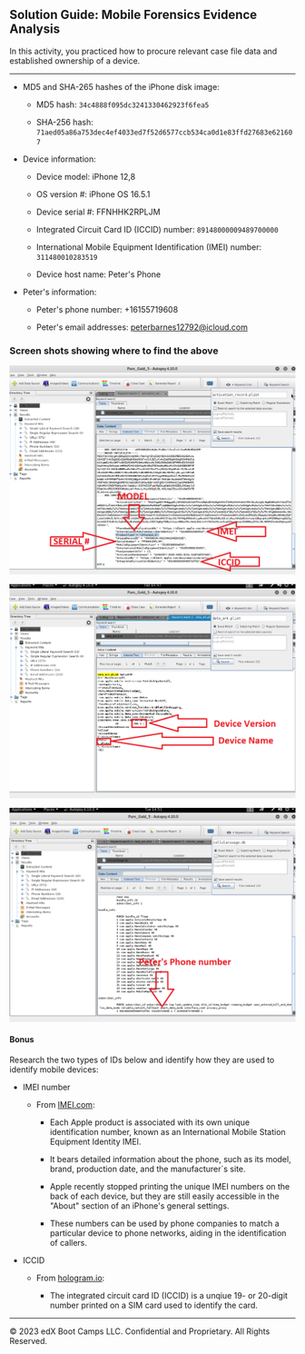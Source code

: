 ## Solution Guide: Mobile Forensics Evidence Analysis

In this activity, you practiced how to procure relevant case file data and established ownership of a device. 

---

- MD5 and SHA-265 hashes of the iPhone disk image: 

    - MD5 hash: `34c4888f095dc3241330462923f6fea5`
    
    - SHA-256 hash: `71aed05a86a753dec4ef4033ed7f52d6577ccb534ca0d1e83ffd27683e621607`
 
- Device information:  

  - Device model: iPhone 12,8
  
  - OS version #: iPhone OS 16.5.1
  
  - Device serial #: FFNHHK2RPLJM
 
  - Integrated Circuit Card ID (ICCID) number: `89148000009489700000`
  
   - International Mobile Equipment Identification (IMEI) number: `311480010283519`
 
  - Device host name: Peter's Phone

- Peter's information:
    - Peter's phone number: +16155719608
    
    - Peter's email addresses: peterbarnes12792@icloud.com

 ### Screen shots showing where to find the above

   ![An image depicting the iPhone model information.](Images/activity1_1.png)

 

   ![An image depicting the iPhone model information.](Images/activity1_2.png) 



  ![An image depicting the iPhone model information.](Images/activity1_3.png)
#### Bonus
 
 Research the two types of IDs below and identify how they are used to identify mobile devices:
 
  - IMEI number
 
    - From [IMEI.com](https://www.imei.info/news/your-imei-number-will-tell-you-everything-about-your-iphone/):

      - Each Apple product is associated with its own unique identification number, known as an International Mobile Station Equipment Identity IMEI.

      - It bears detailed information about the phone, such as its model, brand, production date, and the manufacturer`s site.

      - Apple recently stopped printing the unique IMEI numbers on the back of each device, but they are still easily accessible in the "About" section of an iPhone's general settings.

      - These numbers can be used by phone companies to match a particular device to phone networks, aiding in the identification of callers. 
  
  - ICCID
 
    - From  [hologram.io](https://hologram.io/blog/whats-an-iccid-number-and-why-does-it-matter-for-cellular-iot/):
 
       - The integrated circuit card ID (ICCID) is a unqiue 19- or 20-digit number printed on a SIM card used to identify the card. 
 

----
 
&copy; 2023 edX Boot Camps LLC. Confidential and Proprietary.   All Rights Reserved.

